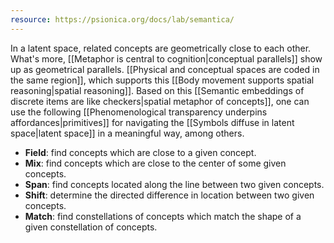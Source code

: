 ```yaml
---
resource: https://psionica.org/docs/lab/semantica/
---
```


In a latent space, related concepts are geometrically close to each other. What's more, [[Metaphor is central to cognition|conceptual parallels]] show up as geometrical parallels. [[Physical and conceptual spaces are coded in the same region]], which supports this [[Body movement supports spatial reasoning|spatial reasoning]]. Based on this [[Semantic embeddings of discrete items are like checkers|spatial metaphor of concepts]], one can use the following [[Phenomenological transparency underpins affordances|primitives]] for navigating the [[Symbols diffuse in latent space|latent space]] in a meaningful way, among others.
- **Field**: find concepts which are close to a given concept.
- **Mix**: find concepts which are close to the center of some given concepts.
- **Span**: find concepts located along the line between two given concepts.
- **Shift**: determine the directed difference in location between two given concepts.
- **Match**: find constellations of concepts which match the shape of a given constellation of concepts.
